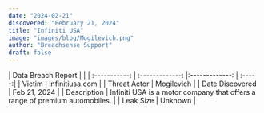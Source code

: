 ```yaml
---
date: "2024-02-21"
discovered: "February 21, 2024"
title: "Infiniti USA"
image: "images/blog/Mogilevich.png"
author: "Breachsense Support"
draft: false
---
```


| Data Breach Report           |              | 
| :-----------: | :-------------:     |:-------------:    | :-----:|
| Victim      | infinitiusa.com      | 
| Threat Actor      | Mogilevich      | 
| Date Discovered      | Feb 21, 2024      | 
| Description      | Infiniti USA is a motor company that offers a range of premium automobiles.      | 
| Leak Size      | Unknown      | 

